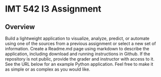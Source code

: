 # IMT 542 I3 Assignment

## Overview
Build a lightweight application to visualize, analyze, predict, or automate using one of the sources from a previous assignment or select a new set of information. Create a Readme.md page using markdown to describe the application, including download and running instructions in Github. If the repository is not public, provide the grader and instructor with access to it. See the URL below for an example Python application. Feel free to make it as simple or as complex as you would like.
